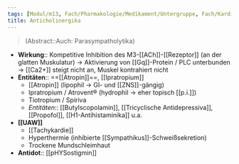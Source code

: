 ```yaml
---
tags: [Modul/m13, Fach/Pharmakologie/Medikament/Untergruppe, Fach/Kardiologie, Fach/Anästhesie, Fach/Toxikologie/Gift]
title: Anticholinergika
---
```

> (Abstract::Auch: Parasympatholytika)
- **Wirkung**:: Kompetitive Inhibition des M3-[[ACh]]-[[Rezeptor]] (an der glatten Muskulatur) → Aktivierung von [[Gq]]-Protein / PLC unterbunden → [[Ca2+]] steigt nicht an, Muskel kontrahiert nicht
- **Entitäten**:: ==[[Atropin]]==, [[Ipratropium]]
	- [[Atropin]] (lipophil → GI- und [[ZNS]]-gängig)
	- Ipratropium / Atrovent® (hydrophil → eher topisch [[p.i.]])
	- Tiotropium / Spiriva
	- *Entitäten*:: [[Butylscopolamin]], [[Tricyclische Antidepressiva]], [[Propofol]], [[H1-Antihistaminika]] u.a.
- **[[UAW]]**
	- [[Tachykardie]]
	- Hyperthermie (inhibierte [[Sympathikus]]-Schweißsekretion)
	- Trockene Mundschleimhaut
- **Antidot**:: [[pHYSostigmin]]
